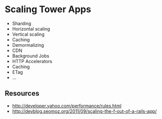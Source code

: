 # Scaling Tower Apps

- Sharding
- Horizontal scaling
- Vertical scaling
- Caching
- Demormalizing
- CDN
- Background Jobs
- HTTP Accelerators
- Caching
- ETag
- ...

## Resources

- http://developer.yahoo.com/performance/rules.html
- http://devblog.seomoz.org/2011/09/scaling-the-f-out-of-a-rails-app/